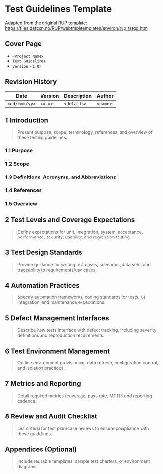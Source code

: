 # Test Guidelines Template

Adapted from the original RUP template: <https://files.defcon.no/RUP/webtmpl/templates/environ/rup_tstgd.htm>

## Cover Page
- `<Project Name>`
- `Test Guidelines`
- `Version <1.0>`

## Revision History

| Date | Version | Description | Author |
| --- | --- | --- | --- |
| `<dd/mmm/yy>` | `<x.x>` | `<details>` | `<name>` |

## 1 Introduction
> Present purpose, scope, terminology, references, and overview of these testing guidelines.

### 1.1 Purpose
### 1.2 Scope
### 1.3 Definitions, Acronyms, and Abbreviations
### 1.4 References
### 1.5 Overview

## 2 Test Levels and Coverage Expectations
> Define expectations for unit, integration, system, acceptance, performance, security, usability, and regression testing.

## 3 Test Design Standards
> Provide guidance for writing test cases, scenarios, data sets, and traceability to requirements/use cases.

## 4 Automation Practices
> Specify automation frameworks, coding standards for tests, CI integration, and maintenance expectations.

## 5 Defect Management Interfaces
> Describe how tests interface with defect tracking, including severity definitions and reproduction requirements.

## 6 Test Environment Management
> Outline environment provisioning, data refresh, configuration control, and isolation practices.

## 7 Metrics and Reporting
> Detail required metrics (coverage, pass rate, MTTR) and reporting cadence.

## 8 Review and Audit Checklist
> List criteria for test plan/case reviews to ensure compliance with these guidelines.

## Appendices (Optional)
> Include reusable templates, sample test charters, or environment diagrams.
